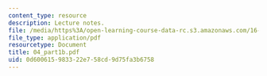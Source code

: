 ```yaml
---
content_type: resource
description: Lecture notes.
file: /media/https%3A/open-learning-course-data-rc.s3.amazonaws.com/16-050-thermal-energy-fall-2002/0d600615983322e758cd9d75fa3b6758_04_part1b.pdf
file_type: application/pdf
resourcetype: Document
title: 04_part1b.pdf
uid: 0d600615-9833-22e7-58cd-9d75fa3b6758
---
```

